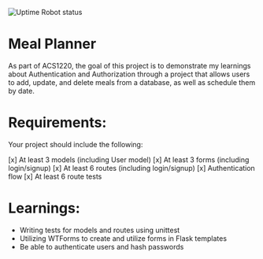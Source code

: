 ![Uptime Robot status](https://img.shields.io/uptimerobot/status/797793328)

# Meal Planner

As part of ACS1220, the goal of this project is to demonstrate my learnings about Authentication and Authorization through a project that allows users to add, update, and delete meals from a database, as well as schedule them by date.

# Requirements:

Your project should include the following:

[x] At least 3 models (including User model)
[x] At least 3 forms (including login/signup)
[x] At least 6 routes (including login/signup)
[x] Authentication flow
[x] At least 6 route tests

# Learnings:

- Writing tests for models and routes using unittest
- Utilizing WTForms to create and utilize forms in Flask templates
- Be able to authenticate users and hash passwords
